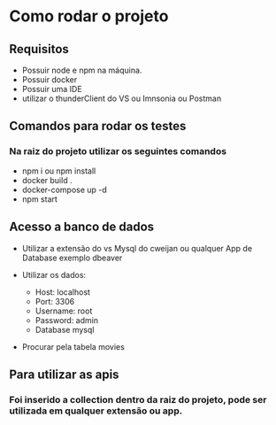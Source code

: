 # Como rodar o projeto

## Requisitos

- Possuir node e npm na máquina.
- Possuir docker
- Possuir uma IDE
- utilizar o thunderClient do VS ou Imnsonia ou Postman

## Comandos para rodar os testes

### Na raiz do projeto utilizar os seguintes comandos

- npm i ou npm install
- docker build .
- docker-compose up -d
- npm start

## Acesso a banco de dados

- Utilizar a extensão do vs Mysql do cweijan ou qualquer App de Database exemplo dbeaver
- Utilizar os dados:
  - Host: localhost
  - Port: 3306
  - Username: root
  - Password: admin
  - Database mysql

- Procurar pela tabela movies

## Para utilizar as apis

### Foi inserido a collection dentro da raiz do projeto, pode ser utilizada em qualquer extensão ou app.